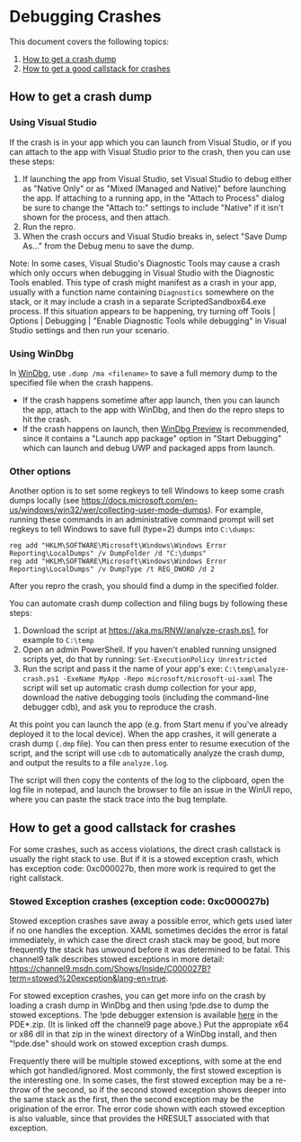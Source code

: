 # Debugging Crashes

This document covers the following topics:
1. [How to get a crash dump](debugging_crashes.md#How-to-get-a-crash-dump)
2. [How to get a good callstack for crashes](debugging_crashes.md#How-to-get-a-good-callstack-for-crashes)

## How to get a crash dump

### Using Visual Studio

If the crash is in your app which you can launch from Visual Studio, or if you can attach to the app with Visual Studio prior to the crash, then you can use these steps:
1. If launching the app from Visual Studio, set Visual Studio to debug either as "Native Only" or as "Mixed (Managed and Native)" before launching the app.
If attaching to a running app, in the "Attach to Process" dialog be sure to change the "Attach to:" settings to include "Native" if it isn't shown for the process, and then attach.
2. Run the repro.
3. When the crash occurs and Visual Studio breaks in, select "Save Dump As..." from the Debug menu to save the dump.

Note: In some cases, Visual Studio's Diagnostic Tools may cause a crash which only occurs when debugging in Visual Studio with the Diagnostic Tools enabled.
This type of crash might manifest as a crash in your app, usually with a function name containing `Diagnostics` somewhere on the stack, or it may include a crash in a separate ScriptedSandbox64.exe process. If this situation appears to be happening, try turning off Tools | Options | Debugging | "Enable Diagnostic Tools while debugging" in Visual Studio settings and then run your scenario.

### Using WinDbg

In [WinDbg](https://docs.microsoft.com/en-us/windows-hardware/drivers/debugger/debugger-download-tools), use `.dump /ma <filename>` to save a full memory dump to the specified file when the crash happens.
* If the crash happens sometime after app launch, then you can launch the app, attach to the app with WinDbg, and then do the repro steps to hit the crash.
* If the crash happens on launch, then [WinDbg Preview](https://www.microsoft.com/store/p/windbg/9pgjgd53tn86) is recommended, since it contains a "Launch app package" option in
"Start Debugging" which can launch and debug UWP and packaged apps from launch.

### Other options

Another option is to set some regkeys to tell Windows to keep some crash dumps locally (see https://docs.microsoft.com/en-us/windows/win32/wer/collecting-user-mode-dumps).
For example, running these commands in an administrative command prompt will set regkeys to tell Windows to save full (type=2) dumps into `C:\dumps`:

    reg add "HKLM\SOFTWARE\Microsoft\Windows\Windows Error Reporting\LocalDumps" /v DumpFolder /d "C:\dumps"
    reg add "HKLM\SOFTWARE\Microsoft\Windows\Windows Error Reporting\LocalDumps" /v DumpType /t REG_DWORD /d 2

After you repro the crash, you should find a dump in the specified folder.

You can automate crash dump collection and filing bugs by following these steps:
1. Download the script at https://aka.ms/RNW/analyze-crash.ps1, for example to `C:\temp`
2. Open an admin PowerShell. If you haven't enabled running unsigned scripts yet, do that by running: `Set-ExecutionPolicy Unrestricted`
3. Run the script and pass it the name of your app's exe: `C:\temp\analyze-crash.ps1 -ExeName MyApp -Repo microsoft/microsoft-ui-xaml`
The script will set up automatic crash dump collection for your app, download the native debugging tools (including the command-line debugger cdb), and ask you to reproduce the crash.

At this point you can launch the app (e.g. from Start menu if you've already deployed it to the local device). When the app crashes, it will generate a crash dump (`.dmp` file). You can then press enter to resume execution of the script, and the script will use `cdb` to automatically analyze the crash dump, and output the results to a file `analyze.log`.

The script will then copy the contents of the log to the clipboard, open the log file in notepad, and launch the browser to file an issue in the WinUI repo, where you can paste the stack trace into the bug template.

## How to get a good callstack for crashes

For some crashes, such as access violations, the direct crash callstack is usually the right stack to use.
But if it is a stowed exception crash, which has exception code: 0xc000027b, then more work is required to get the right callstack.

### Stowed Exception crashes (exception code: 0xc000027b)

Stowed exception crashes save away a possible error, which gets used later if no one handles the exception.
XAML sometimes decides the error is fatal immediately, in which case the direct crash stack may be good, but more frequently the stack has unwound before it was determined to be fatal.
This channel9 talk describes stowed exceptions in more detail: https://channel9.msdn.com/Shows/Inside/C000027B?term=stowed%20exception&lang-en=true.

For stowed exception crashes, you can get more info on the crash by loading a crash dump in WinDbg and then using !pde.dse to dump the stowed exceptions.
The !pde debugger extension is available [here](https://onedrive.live.com/?authkey=%21AJeSzeiu8SQ7T4w&id=DAE128BD454CF957%217152&cid=DAE128BD454CF957) in the PDE*.zip.
(It is linked off the channel9 page above.)
Put the appropiate x64 or x86 dll in that zip in the winext directory of a WinDbg install, and then "!pde.dse" should work on stowed exception crash dumps.

Frequently there will be multiple stowed exceptions, with some at the end which got handled/ignored.
Most commonly, the first stowed exception is the interesting one.
In some cases, the first stowed exception may be a re-throw of the second, so if the second stowed exception shows deeper into the same stack as the first, then the second exception may be the origination of the error.
The error code shown with each stowed exception is also valuable, since that provides the HRESULT associated with that exception.

